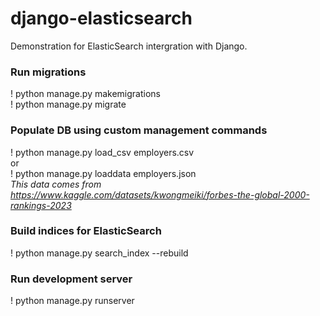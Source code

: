 # django-elasticsearch
Demonstration for ElasticSearch intergration with Django.

### Run migrations
! python manage.py makemigrations <br>
! python manage.py migrate

### Populate DB using custom management commands
! python manage.py load_csv employers.csv<br>
or<br>
! python manage.py loaddata employers.json<br>
<i>This data comes from https://www.kaggle.com/datasets/kwongmeiki/forbes-the-global-2000-rankings-2023</i>

### Build indices for ElasticSearch
! python manage.py search_index --rebuild

### Run development server
! python manage.py runserver

